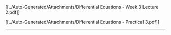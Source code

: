 [[../Auto-Generated/Attachments/Differential Equations - Week 3 Lecture 2.pdf]]

[[../Auto-Generated/Attachments/Differential Equations - Practical 3.pdf]]

---

